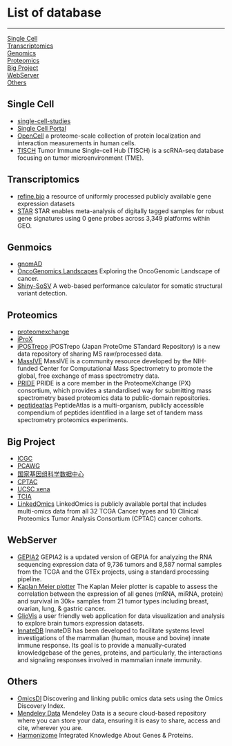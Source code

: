 # List of database
-------------------------------------

[Single Cell](#single-cell)  
[Transcriptomics](#transcriptomics)  
[Genomics](#genomics)  
[Proteomics](#proteomics)  
[Big Project](#big-project)  
[WebServer](#webserver)  
[Others](#others)  

## Single Cell
- [single-cell-studies](https://www.nxn.se/single-cell-studies)
- [Single Cell Portal](https://singlecell.broadinstitute.org/single_cell)
- [OpenCell](https://opencell.czbiohub.org/) a proteome-scale collection of protein localization and interaction measurements in human cells.
- [TISCH](http://tisch.comp-genomics.org/home/) Tumor Immune Single-cell Hub (TISCH) is a scRNA-seq database focusing on tumor microenvironment (TME).

## Transcriptomics
- [refine.bio](https://www.refine.bio)  a resource of uniformly processed publicly available gene expression datasets
- [STAR](http://stargeo.org/) STAR enables meta-analysis of digitally tagged samples for robust gene signatures using 0 gene probes across 3,349 platforms within GEO.

## Genmoics
- [gnomAD](https://gnomad.broadinstitute.org/)
- [OncoGenomics Landscapes](https://oglandscapes.irbbarcelona.org/) Exploring the OncoGenomic Landscape of cancer.
- [Shiny-SoSV](https://hcpcg.shinyapps.io/shiny-sosv/) A web-based performance calculator for somatic structural variant detection.

## Proteomics
- [proteomexchange](http://proteomecentral.proteomexchange.org/cgi/GetDataset)
- [iProX](https://www.iprox.cn/)
- [jPOSTrepo](https://repository.jpostdb.org/) jPOSTrepo (Japan ProteOme STandard Repository) is a new data repository of sharing MS raw/processed data.
- [MassIVE](https://massive.ucsd.edu/ProteoSAFe/static/massive.jsp) MassIVE is a community resource developed by the NIH-funded Center for Computational Mass Spectrometry to promote the global, free exchange of mass spectrometry data.
- [PRIDE](https://www.ebi.ac.uk/pride/) PRIDE is a core member in the ProteomeXchange (PX) consortium, which provides a standardised way for submitting mass spectrometry based proteomics data to public-domain repositories.
- [peptideatlas](http://www.peptideatlas.org/) PeptideAtlas is a multi-organism, publicly accessible compendium of peptides identified in a large set of tandem mass spectrometry proteomics experiments.

## Big Project
- [ICGC](https://dcc.icgc.org/)
- [PCAWG](https://dcc.icgc.org/pcawg)
- [国家基因组科学数据中心](https://ngdc.cncb.ac.cn/)
- [CPTAC](https://proteomics.cancer.gov/data-portal)
- [UCSC xena](http://xena.ucsc.edu/)
- [TCIA](https://www.cancerimagingarchive.net/)
- [LinkedOmics](http://www.linkedomics.org/login.php) LinkedOmics is publicly available portal that includes multi-omics data from all 32 TCGA Cancer types and 10 Clinical Proteomics Tumor Analysis Consortium (CPTAC) cancer cohorts.

## WebServer
- [GEPIA2](http://gepia2.cancer-pku.cn/#index) GEPIA2 is a updated version of GEPIA for analyzing the RNA sequencing expression data of 9,736 tumors and 8,587 normal samples from the TCGA and the GTEx projects, using a standard processing pipeline.
- [Kaplan Meier plotter](https://kmplot.com/analysis/) The Kaplan Meier plotter is capable to assess the correlation between the expression of all genes (mRNA, miRNA, protein) and survival in 30k+ samples from 21 tumor types including breast, ovarian, lung, & gastric cancer.
- [GlioVis](http://gliovis.bioinfo.cnio.es/) a user friendly web application for data visualization and analysis to explore brain tumors expression datasets.
- [InnateDB](https://www.innatedb.com/index.jsp) InnateDB has been developed to facilitate systems level investigations of the mammalian (human, mouse and bovine) innate immune response. Its goal is to provide a manually-curated knowledgebase of the genes, proteins, and particularly, the interactions and signaling responses involved in mammalian innate immunity.


## Others
- [OmicsDI](https://www.omicsdi.org/) Discovering and linking public omics data sets using the Omics Discovery Index.
- [Mendeley Data](https://data.mendeley.com/) Mendeley Data is a secure cloud-based repository where you can store your data, ensuring it is easy to share, access and cite, wherever you are.
- [Harmonizome](https://maayanlab.cloud/Harmonizome/) Integrated Knowledge About Genes & Proteins.
